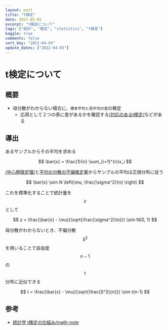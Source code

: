 ```yaml
---
layout: post
title: "t検定"
date: 2017-05-02
excerpt: "t検定について"
tags: ["統計", "検定", "statistics", "t検定"]
kaggle: true
comments: false
sort_key: "2022-04-03"
update_dates: ["2022-04-03"]
---
```


# t検定について

## 概要
 - 母分散がわからない場合に、`標本平均と母平均の差`の検定
   - 応用として２つの表に差があるかを確認する[/対応のあるt検定/](/対応のあるt検定/)などがある

## 導出

あるサンプルからその平均を求める

$$
\bar{x} = \frac{1}{n} \sum_{i=1}^{n}x_i
$$

[/中心極限定理/](/中心極限定理/)と[平均の分散の不偏推定量](/不偏推定量#平均の分散の不偏推定量/)からサンプルの平均は正規分布に従う

$$
\bar{x} \sim N \left(\mu, \frac{\sigma^2}{n} \right)
$$

これを標準化することで統計量を$$z$$として

$$
z = \frac{\bar{x} - \mu}{\sqrt{\frac{\sigma^2}{n}}} \sim N(0, 1)
$$

母分散がわからないとき、不偏分散$$S^2$$を用いることで自由度$$n-1$$の$$t$$分布に近似できる

$$
t = \frac{\bar{x} - \mu}{\sqrt{\frac{S^2}{n}}} \sim t(n-1)
$$

## 参考
 - [統計学 t検定の仕組み/math-note](https://math-note.com/explanation-of-t-test/)
